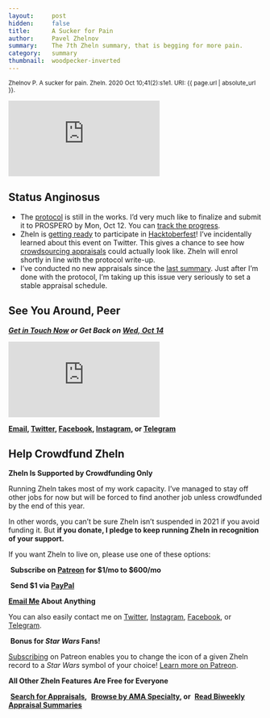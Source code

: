 ```yaml
---
layout:     post
hidden:     false
title:      A Sucker for Pain
author:     Pavel Zhelnov
summary:    The 7th Zheln summary, that is begging for more pain.
category:   summary
thumbnail:  woodpecker-inverted
---
```


<small>Zhelnov P. A sucker for pain. Zheln. 2020 Oct 10;41(2):s1e1. URI: {{ page.url | absolute_url }}.</small>

<div class="video-container"><iframe src="https://www.youtube.com/embed/-59jGD4WrmE" frameborder="0" allow="accelerometer; autoplay; clipboard-write; encrypted-media; gyroscope; picture-in-picture" allowfullscreen></iframe></div>

## Status Anginosus

* The [protocol](https://github.com/drzhelnov/zheln.github.io/issues/21) is still in the works. I’d very much like to finalize and submit it to PROSPERO by Mon, Oct 12. You can [track the progress](https://github.com/drzhelnov/zheln.github.io/projects/2).
* Zheln is [getting ready](https://github.com/drzhelnov/zheln.github.io/issues/34) to participate in [Hacktoberfest](https://hacktoberfest.digitalocean.com)! I’ve incidentally learned about this event on Twitter. This gives a chance to see how [crowdsourcing appraisals](https://zheln.com/summary/2020/09/27/2/#bonus) could actually look like. Zheln will enrol shortly in line with the protocol write-up.
* I’ve conducted no new appraisals since the [last summary](https://zheln.com/summary/2020/10/07/1/). Just after I’m done with the protocol, I’m taking up this issue very seriously to set a stable appraisal schedule.

## See You Around, Peer

<i class="far fa-comments"></i> _**[Get in Touch Now](https://twitter.com/drzhelnov) or Get Back on [Wed, Oct 14](https://github.com/drzhelnov/zheln.github.io/milestone/20)**_

<div class="video-container"><iframe src="https://www.youtube.com/embed/1vcZ_xTLiVI" frameborder="0" allow="accelerometer; autoplay; clipboard-write; encrypted-media; gyroscope; picture-in-picture" allowfullscreen></iframe></div>

**[Email](mailto:pavel@zheln.com), [Twitter](https://twitter.com/drzhelnov), [Facebook](https://facebook.com/drzhelnov), [Instagram](https://instagram.com/igzheln), or [Telegram](https://t.me/drzhelnov)**

## Help Crowdfund Zheln

**Zheln Is Supported by Crowdfunding Only**

Running Zheln takes most of my work capacity. I’ve managed to stay off other jobs for now but will be forced to find another job unless crowdfunded by the end of this year.

In other words, you can’t be sure Zheln isn’t suspended in 2021 if you avoid funding it. But **if you donate, I pledge to keep running Zheln in recognition of your support.**

If you want Zheln to live on, please use one of these options:

<i class="fab fa-patreon"></i>&nbsp;**Subscribe on [Patreon](https://patreon.com/zheln) for $1/mo to $600/mo**

<i class="fab fa-cc-paypal"></i>&nbsp;**Send $1 via [PayPal](https://paypal.me/pjelnov)**

<i class="fas fa-envelope"></i> **[Email Me](mailto:pavel@zheln.com) About Anything**

You can also easily contact me on [Twitter](https://twitter.com/drzhelnov), [Instagram](https://instagram.com/igzheln), [Facebook](https://facebook.com/drzhelnov), or [Telegram](https://t.me/drzhelnov).

<i class="far fa-grin-alt"></i>&nbsp;**Bonus for _Star Wars_ Fans!**

[Subscribing](https://patreon.com/zheln) on Patreon enables you to change the icon of a given Zheln record to a _Star Wars_ symbol of your choice! [Learn more on Patreon](https://patreon.com/zheln).

**All Other Zheln Features Are Free for Everyone**

<i class="fa fa-search"></i>&nbsp;**[Search for Appraisals](https://zheln.com/search),** <i class="fas fa-user-md"></i>&nbsp;**[Browse by AMA Specialty](https://zheln.com/browse), or** <i class="fa fa-home"></i>&nbsp;**[Read Biweekly Appraisal Summaries](https://zheln.com)**
